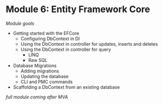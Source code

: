 # Module 6: Entity Framework Core 
*Module goals*
- Getting started with the EFCore
	- Configuring DbContext in DI
	- Using the DbContext in controller for updates, inserts and deletes
	- Using the DbContext in controller for query 
		- LINQ
		-  Raw SQL 
-  Database Migrations 
	- Adding migrations
	-  Updating the database
	-  CLI and PMC commands
- Scaffolding a DbContext from an existing database

*full module coming after MVA*
	
